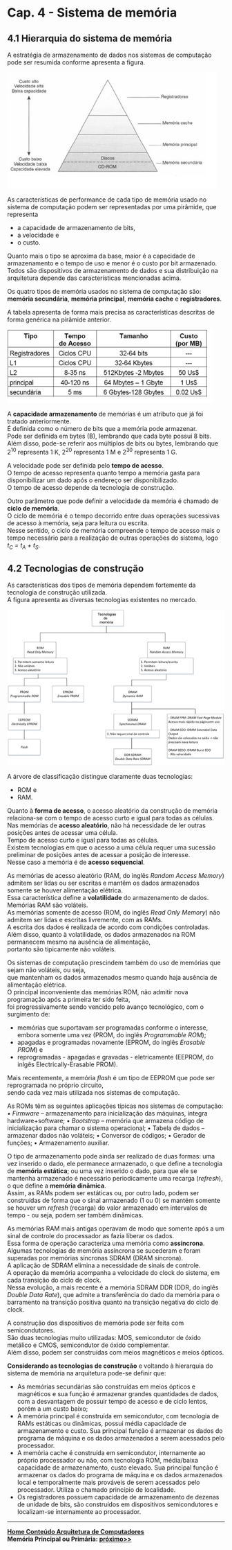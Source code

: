 # Cap. 4 - Sistema de memória

## 4.1 Hierarquia do sistema de memória

A estratégia de armazenamento de dados nos sistemas de computação pode ser resumida conforme apresenta a figura.

![Hierarquia do sistema de memória](/arq_aulas/images/hierarquiamemoria.jpg)

As características de performance de cada tipo de memória usado no sistema de computação podem ser representadas por uma pirâmide, 
que representa  

- a capacidade de armazenamento de bits,  
- a velocidade e
- o custo.

Quanto mais o tipo se aproxima da base, maior é a capacidade de armazenamento e o tempo de uso e menor é o custo por bit armazenado.  
Todos são dispositivos de armazenamento de dados e sua distribuição na arquitetura depende das características mencionadas acima.

Os quatro tipos de memória usados no sistema de computação são: **memória secundária**, **memória principal**, **memória cache** e **registradores**. 

A tabela apresenta de forma mais precisa as características descritas de forma genérica na pirâmide anterior.

![Comparação das características dos níveis da hierarquia de memória](/arq_aulas/images/caracteristicasmemoria.jpg)

A **capacidade armazenamento** de memórias é um atributo que já foi tratado anteriormente.   
É definida como o número de bits que a memória pode armazenar.  
Pode ser definida em bytes (B), lembrando que cada byte possui 8 bits.  
Além disso, pode-se referir aos múltiplos de bits ou bytes, 
lembrando que 2<sup>10</sup> representa 1 K, 2<sup>20</sup> representa 1 M e 2<sup>30</sup> representa 1 G.  

A velocidade pode ser definida pelo **tempo de acesso**.   
O tempo de acesso representa quanto tempo a memória gasta para disponibilizar um dado após o endereço ser disponibilizado.  
O tempo de acesso depende da tecnologia de construção. 

Outro parâmetro que pode definir a velocidade da memória é chamado de **ciclo de memória**.  
O ciclo de memória é o tempo decorrido entre duas operações sucessivas de acesso à memória, seja para leitura ou escrita.  
Nesse sentido, o ciclo de memória compreende o tempo de acesso mais o tempo necessário para a realização de outras operações do sistema, 
logo *t<sub>C</sub> = t<sub>A</sub> + t<sub>S</sub>*.

## 4.2 Tecnologias de construção

As características dos tipos de memória dependem fortemente da tecnologia de construção utilizada.  
A figura apresenta as diversas tecnologias existentes no mercado.  

![Tecnologias de memória](/arq_aulas/images/tecnologiasmemoria.jpg)

A árvore de classificação distingue claramente duas tecnologias:  

- ROM e
- RAM.

Quanto à **forma de acesso**, o acesso aleatório da construção de memória relaciona-se com o tempo de acesso curto e
igual para todas as células. Nas memórias de **acesso aleatório**, não há necessidade de ler outras posições antes de acessar uma célula.  
Tempo de acesso curto e igual para todas as células.  
Existem tecnologias em que o acesso a uma célula requer uma sucessão preliminar de posições antes de acessar a posição de interesse.  
Nesse caso a memória é de **acesso sequencial**.  

As memórias de acesso aleatório (RAM, do inglês *Random Access Memory*) admitem ser lidas ou ser escritas e
mantêm os dados armazenados somente se houver alimentação elétrica.  
Essa característica define a **volatilidade** do armazenamento de dados.  
Memórias RAM são voláteis.  
As memórias somente de acesso (ROM, do inglês *Read Only Memory*) não admitem ser lidas e escritas livremente, com as RAMs.  
A escrita dos dados é realizada de acordo com condições controladas.  
Além disso, quanto à volatilidade, os dados armazenados na ROM permanecem mesmo na ausência de alimentação,  
portanto são tipicamente não voláteis. 

Os sistemas de computação prescindem também do uso de memórias que sejam não voláteis, ou seja,   
que mantenham os dados armazenados mesmo quando haja ausência de alimentação elétrica.  
O principal inconveniente das memórias ROM, não admitir nova programação após a primeira ter sido feita,   
foi progressivamente sendo vencido pelo avanço tecnológico, com o surgimento de:  

- memórias que suportavam ser programadas conforme o interesse, embora somente uma vez (PROM, do inglês *Programmable ROM*);  
- apagadas e programadas novamente (EPROM, do inglês *Erasable PROM*) e  
- reprogramadas - apagadas e gravadas - eletricamente (EEPROM, do inlgês Electrically-Erasable PROM).

Mais recentemente, a memória *flash* é um tipo de EEPROM que pode ser reprogramada no próprio circuito,  
sendo cada vez mais utilizada nos sistemas de computação.

As ROMs têm as seguintes aplicações típicas nos sistemas de computação:
• *Firmware* – armazenamento para inicialização das máquinas, integra hardware+software;
• *Bootstrap* – memória que armazena código de inicialização para chamar o sistema operacional;
• Tabela de dados – armazenar dados não voláteis;
• Conversor de códigos;
• Gerador de funções;
• Armazenamento auxiliar.

O tipo de armazenamento pode ainda ser realizado de duas formas: uma vez inserido o dado, ele permanece armazenado, o que define a tecnologia de **memória estática**; ou uma vez inserido o dado, para que ele se mantenha armazenado é necessário periodicamente uma recarga (*refresh*), o que define a **memória dinâmica**.  
Assim, as RAMs podem ser estáticas ou, por outro lado, podem ser construídas de forma que o sinal armazenado (1 ou 0) se mantém somente se houver um *refresh* (recarga) do valor armazenado em intervalos de tempo - ou seja, podem ser também dinâmicas.  

As memórias RAM mais antigas operavam de modo que somente após a um sinal de controle do processador as fazia liberar os dados.  
Essa forma de operação caracteriza uma memória como **assíncrona**.  
Algumas tecnologias de memória assíncrona se sucederam e foram superadas por memórias síncronas SDRAM (DRAM síncrona).  
A aplicação de SDRAM elimina a necessidade de sinais de controle.  
A operação da memória acompanha a velocidade do clock do sistema, em cada transição do ciclo de clock.  
Nessa evolução, a mais recente é a memória SDRAM DDR (DDR, do inglês *Double Data Rate*),
que admite a transferência do dado da memória para o barramento na transição positiva quanto na transição negativa do ciclo de clock.

A construção dos dispositivos de memória pode ser feita com semicondutores.  
São duas tecnologias  muito utilizadas: MOS, semicondutor de óxido metálico e CMOS, semicondutor de óxido complementar.  
Além disso, podem ser construídas com meios magnéticos e meios ópticos.  

**Considerando as tecnologias de construção** e voltando à hierarquia do sistema de memória na arquitetura pode-se definir que:  

- As memórias secundárias são construídas em meios ópticos e magnéticos e sua função é armazenar grandes quantidades de dados, com a desvantagem de possuir tempo de acesso e de ciclo lentos, porém a um custo baixo;  
- A memória principal é construída em semicondutor, com tecnologia de RAMs estáticas ou dinâmicas, possui média capacidade de armazenamento e custo. Sua principal função é armazenar os dados do programa de máquina e os dados armazenados a serem acessados pelo processador.  
- A memória cache é construída em semicondutor, internamente ao próprio processador ou não, com tecnologia ROM, média/baixa capacidade de armazenamento, custo elevado. Sua principal função é armazenar os dados do programa de máquina e os dados armazenados local e temporalmente mais prováveis de serem acessados pelo processador. Utiliza o chamado princípio de localidade.  
- Os registradores possuem capacidade de armazenamento de dezenas de unidade de bits, são construídos em dispositivos semicondutores e localizam-se internamente ao processador.  

___
**[Home Conteúdo Arquitetura de Computadores](https://github.com/claytonjasilva/claytonjasilva.github.io/blob/main/arq_aulas.md)**  
**Memória Principal ou Primária: [próximo>>](memoria2.md)** 
